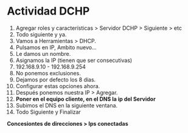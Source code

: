 # Actividad DCHP

1. Agregar roles y características > Servidor DCHP > Siguiente > etc
2. Todo siguiente y ya.
3. Vamos a Herramientas > DHCP.
4. Pulsamos en IP, Ambito nuevo...
5. Le damos un nombre.
6. Asignamos la IP (tienen que ser consecutivas)
7. 192.168.9.10 - 192.168.9.254
8. No ponemos exclusiones.
9. Dejamos por defecto los 8 dias.
10. Configurar estas opciones ahora.
11. Después ponemos nuestra IP > Agregar.
12. **Poner en el equipo cliente, en el DNS la ip del Servidor**
13. Subimos el DNS en la siguiente ventana.
14. Todo Siguiente y Finalizar

**Concesiontes de direcciones > Ips conectadas**